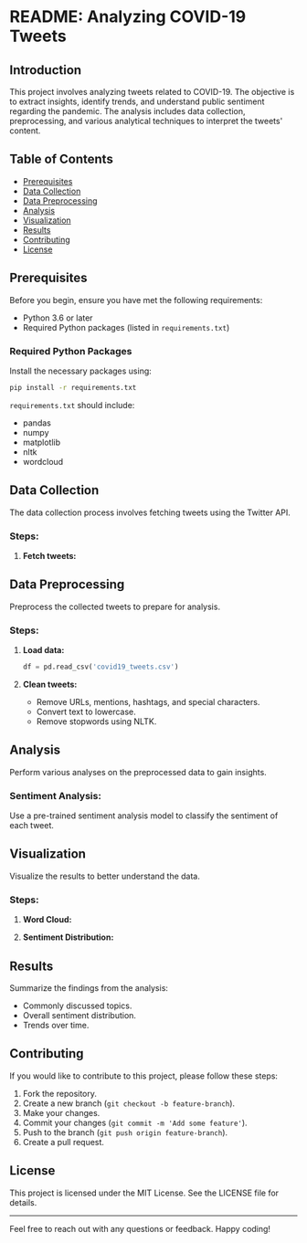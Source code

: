 # README: Analyzing COVID-19 Tweets

## Introduction
This project involves analyzing tweets related to COVID-19. The objective is to extract insights, identify trends, and understand public sentiment regarding the pandemic. The analysis includes data collection, preprocessing, and various analytical techniques to interpret the tweets' content.

## Table of Contents
- [Prerequisites](#prerequisites)
- [Data Collection](#data-collection)
- [Data Preprocessing](#data-preprocessing)
- [Analysis](#analysis)
- [Visualization](#visualization)
- [Results](#results)
- [Contributing](#contributing)
- [License](#license)

## Prerequisites
Before you begin, ensure you have met the following requirements:
- Python 3.6 or later
- Required Python packages (listed in `requirements.txt`)

### Required Python Packages
Install the necessary packages using:
```bash
pip install -r requirements.txt
```
`requirements.txt` should include:
- pandas
- numpy
- matplotlib
- nltk
- wordcloud


## Data Collection
The data collection process involves fetching tweets using the Twitter API.

### Steps:

1. **Fetch tweets:**
## Data Preprocessing
Preprocess the collected tweets to prepare for analysis.

### Steps:
1. **Load data:**
   ```python
   df = pd.read_csv('covid19_tweets.csv')
   ```

2. **Clean tweets:**
   - Remove URLs, mentions, hashtags, and special characters.
   - Convert text to lowercase.
   - Remove stopwords using NLTK.
   
  

## Analysis
Perform various analyses on the preprocessed data to gain insights.

### Sentiment Analysis:
Use a pre-trained sentiment analysis model to classify the sentiment of each tweet.


## Visualization
Visualize the results to better understand the data.

### Steps:
1. **Word Cloud:**
   

2. **Sentiment Distribution:**
   

## Results
Summarize the findings from the analysis:
- Commonly discussed topics.
- Overall sentiment distribution.
- Trends over time.

## Contributing
If you would like to contribute to this project, please follow these steps:
1. Fork the repository.
2. Create a new branch (`git checkout -b feature-branch`).
3. Make your changes.
4. Commit your changes (`git commit -m 'Add some feature'`).
5. Push to the branch (`git push origin feature-branch`).
6. Create a pull request.

## License
This project is licensed under the MIT License. See the LICENSE file for details.

---

Feel free to reach out with any questions or feedback. Happy coding!
